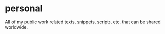 # personal
All of my public work related texts, snippets, scripts, etc. that can be shared worldwide.

